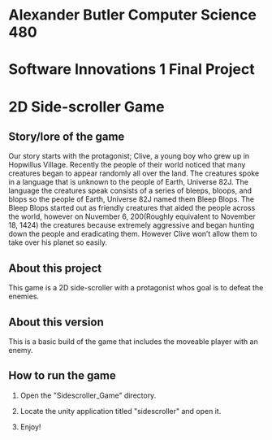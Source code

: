 # Alexander Butler Computer Science 480
# Software Innovations 1 Final Project
# 2D Side-scroller Game


## Story/lore of the game
Our story starts with the protagonist; Clive, a young boy who grew up in Hopwillus Village. Recently the people of their world noticed that many creatures began to appear randomly all over the land. The creatures spoke in a language that is unknown to the people of Earth, Universe 82J. The language the creatures speak consists of a series of bleeps, bloops, and blops so the people of Earth, Universe 82J named them Bleep Blops. The Bleep Blops started out as friendly creatures that aided the people across the world, however on Nuvember 6, 200(Roughly equivalent to November 18, 1424) the creatures because extremely aggressive and began hunting down the people and eradicating them. However Clive won’t allow them to take over his planet so easily.


## About this project
This game is a 2D side-scroller with a protagonist whos goal is to defeat the enemies.


## About this version
This is a basic build of the game that includes the moveable player with an enemy.


## How to run the game
1. Open the "Sidescroller_Game" directory.

2. Locate the unity application titled "sidescroller" and open it.

3. Enjoy!




